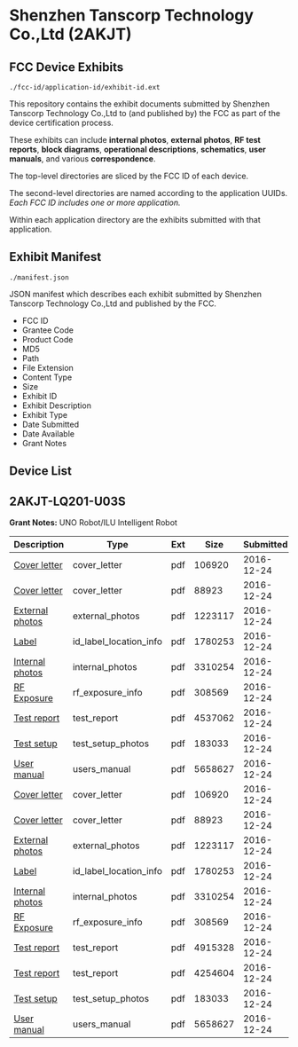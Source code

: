 # Shenzhen Tanscorp Technology Co.,Ltd (2AKJT)
## FCC Device Exhibits

```
./fcc-id/application-id/exhibit-id.ext
```

This repository contains the exhibit documents submitted by Shenzhen Tanscorp Technology Co.,Ltd to (and published by) the FCC as part of the device certification process.

These exhibits can include **internal photos**, **external photos**, **RF test reports**, **block diagrams**, **operational descriptions**, **schematics**, **user manuals**, and various **correspondence**.

The top-level directories are sliced by the FCC ID of each device.

The second-level directories are named according to the application UUIDs. *Each FCC ID includes one or more application.*

Within each application directory are the exhibits submitted with that application. 

## Exhibit Manifest

```
./manifest.json
```

JSON manifest which describes each exhibit submitted by Shenzhen Tanscorp Technology Co.,Ltd and published by the FCC.

- FCC ID
- Grantee Code
- Product Code
- MD5
- Path
- File Extension
- Content Type
- Size
- Exhibit ID
- Exhibit Description
- Exhibit Type
- Date Submitted
- Date Available
- Grant Notes

## Device List
## 2AKJT-LQ201-U03S
**Grant Notes:** UNO Robot/ILU Intelligent Robot

| Description | Type | Ext | Size | Submitted | Available |
| ----------- | ---- | --- | ---- | --------- | --------- |
| [Cover letter](2AKJT-LQ201-U03S/b51b390f2b5fd0ae46eea2d006fde6f2/3238867.pdf) | cover_letter | pdf | 106920 | 2016-12-24 | 2016-12-24 |
| [Cover letter](2AKJT-LQ201-U03S/b51b390f2b5fd0ae46eea2d006fde6f2/3238868.pdf) | cover_letter | pdf | 88923 | 2016-12-24 | 2016-12-24 |
| [External photos](2AKJT-LQ201-U03S/b51b390f2b5fd0ae46eea2d006fde6f2/3238869.pdf) | external_photos | pdf | 1223117 | 2016-12-24 | 2016-12-24 |
| [Label](2AKJT-LQ201-U03S/b51b390f2b5fd0ae46eea2d006fde6f2/3238870.pdf) | id_label_location_info | pdf | 1780253 | 2016-12-24 | 2016-12-24 |
| [Internal photos](2AKJT-LQ201-U03S/b51b390f2b5fd0ae46eea2d006fde6f2/3238871.pdf) | internal_photos | pdf | 3310254 | 2016-12-24 | 2016-12-24 |
| [RF Exposure](2AKJT-LQ201-U03S/b51b390f2b5fd0ae46eea2d006fde6f2/3238873.pdf) | rf_exposure_info | pdf | 308569 | 2016-12-24 | 2016-12-24 |
| [Test report](2AKJT-LQ201-U03S/b51b390f2b5fd0ae46eea2d006fde6f2/3238890.pdf) | test_report | pdf | 4537062 | 2016-12-24 | 2016-12-24 |
| [Test setup](2AKJT-LQ201-U03S/b51b390f2b5fd0ae46eea2d006fde6f2/3238878.pdf) | test_setup_photos | pdf | 183033 | 2016-12-24 | 2016-12-24 |
| [User manual](2AKJT-LQ201-U03S/b51b390f2b5fd0ae46eea2d006fde6f2/3238879.pdf) | users_manual | pdf | 5658627 | 2016-12-24 | 2016-12-24 |
| [Cover letter](2AKJT-LQ201-U03S/4867b6d178453b63267ef34a0f6ad866/3238867.pdf) | cover_letter | pdf | 106920 | 2016-12-24 | 2016-12-24 |
| [Cover letter](2AKJT-LQ201-U03S/4867b6d178453b63267ef34a0f6ad866/3238868.pdf) | cover_letter | pdf | 88923 | 2016-12-24 | 2016-12-24 |
| [External photos](2AKJT-LQ201-U03S/4867b6d178453b63267ef34a0f6ad866/3238869.pdf) | external_photos | pdf | 1223117 | 2016-12-24 | 2016-12-24 |
| [Label](2AKJT-LQ201-U03S/4867b6d178453b63267ef34a0f6ad866/3238870.pdf) | id_label_location_info | pdf | 1780253 | 2016-12-24 | 2016-12-24 |
| [Internal photos](2AKJT-LQ201-U03S/4867b6d178453b63267ef34a0f6ad866/3238871.pdf) | internal_photos | pdf | 3310254 | 2016-12-24 | 2016-12-24 |
| [RF Exposure](2AKJT-LQ201-U03S/4867b6d178453b63267ef34a0f6ad866/3238873.pdf) | rf_exposure_info | pdf | 308569 | 2016-12-24 | 2016-12-24 |
| [Test report](2AKJT-LQ201-U03S/4867b6d178453b63267ef34a0f6ad866/3238876.pdf) | test_report | pdf | 4915328 | 2016-12-24 | 2016-12-24 |
| [Test report](2AKJT-LQ201-U03S/4867b6d178453b63267ef34a0f6ad866/3238877.pdf) | test_report | pdf | 4254604 | 2016-12-24 | 2016-12-24 |
| [Test setup](2AKJT-LQ201-U03S/4867b6d178453b63267ef34a0f6ad866/3238878.pdf) | test_setup_photos | pdf | 183033 | 2016-12-24 | 2016-12-24 |
| [User manual](2AKJT-LQ201-U03S/4867b6d178453b63267ef34a0f6ad866/3238879.pdf) | users_manual | pdf | 5658627 | 2016-12-24 | 2016-12-24 |
